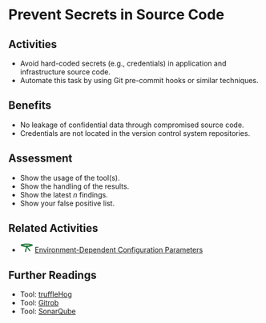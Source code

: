 # Prevent Secrets in Source Code

## Activities

- Avoid hard-coded secrets (e.g., credentials) in application and infrastructure source code.
- Automate this task by using Git pre-commit hooks or similar techniques.

## Benefits

- No leakage of confidential data through compromised source code.
- Credentials are not located in the version control system repositories.

## Assessment

- Show the usage of the tool(s).
- Show the handling of the results.
- Show the latest *n* findings.
- Show your false positive list.

## Related Activities

- [<img src="https://raw.githubusercontent.com/AppSecure-nrw/security-belts/assets/belt-img/04_security-belt-green.svg" width="25" />](#) [Environment-Dependent Configuration Parameters](../green/environment-dependent-configuration-parameters.md)

## Further Readings

- Tool: [truffleHog](https://github.com/dxa4481/truffleHog)
- Tool: [Gitrob](https://github.com/michenriksen/gitrob)
- Tool: [SonarQube](https://www.sonarqube.org/)
